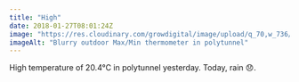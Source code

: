 ```yaml
---
title: "High"
date: 2018-01-27T08:01:24Z
image: "https://res.cloudinary.com/growdigital/image/upload/q_70,w_736/v1544049342/thermometer-39203266544.jpg"
imageAlt: "Blurry outdoor Max/Min thermometer in polytunnel"
---
```


High temperature of 20.4°C in polytunnel yesterday. Today, rain 😞.
